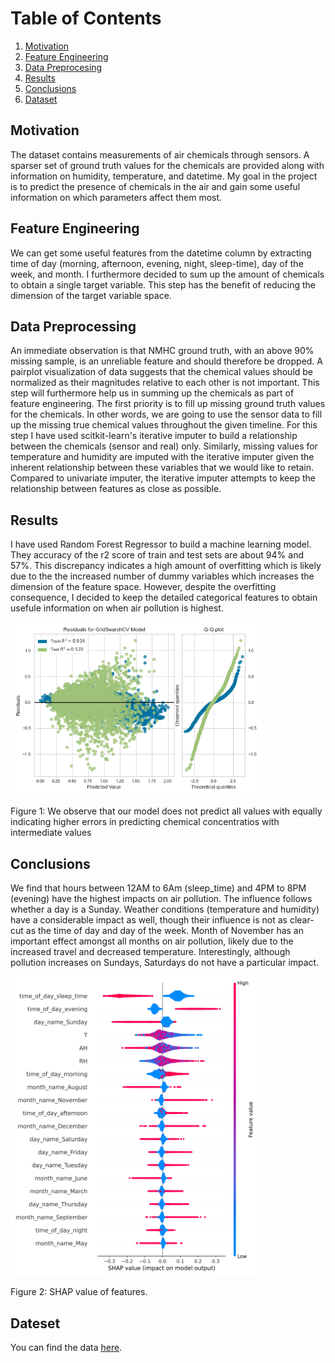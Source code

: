 # Table of Contents
1. [Motivation](#motivation)
2. [Feature Engineering](#feature_engineering)
3. [Data Preprocesing](#data_preprocessing)
4. [Results](#results)
5. [Conclusions](#conclusions)
6. [Dataset](#dataset)

## Motivation <a name="motivation"></a>
The dataset contains measurements of air chemicals through sensors. A sparser set of ground truth
values for the chemicals are provided along with information on humidity, temperature, and datetime.
My goal in the project is to predict the presence of chemicals in the air and gain some useful information on
which parameters affect them most.
  
## Feature Engineering <a name="feature_engineering"></a>
We can get some useful features from the datetime column by extracting time of day (morning, afternoon, evening, 
night, sleep-time), day of the week, and month. I furthermore decided to sum up the amount of chemicals to obtain
a single target variable. This step has the benefit of reducing the dimension of the target variable space.  

## Data Preprocessing <a name="data_preprocessing"></a>
An immediate observation is that NMHC ground truth, with an above 90% missing sample, is an unreliable feature and should therefore be dropped.
A pairplot visualization of data suggests that the chemical values should be normalized as their magnitudes relative to each other is not important.
This step will furthermore help us in summing up the chemicals as part of feature engineering.
The first priority is to fill up missing ground truth values for the chemicals. In other words, 
we are going to use the sensor data to fill up the missing true chemical values throughout the given timeline.
For this step I have used scitkit-learn's iterative imputer to build a relationship between the chemicals (sensor and real) only. Similarly, missing
values for temperature and humidity are imputed with the iterative imputer given the inherent relationship between these variables that we 
would like to retain. Compared to univariate imputer, the iterative imputer attempts to keep the relationship between features 
as close as possible.

## Results <a name="results"></a>
I have used Random Forest Regressor to build a machine learning model. They accuracy of the r2 score of train and test
sets are about 94% and 57%. This discrepancy indicates a high amount of overfitting which is likely due to the
the increased number of dummy variables which increases the dimension of the feature space. However, despite the overfitting consequence,
I decided to keep the detailed categorical features to obtain usefule information on when air pollution is highest. 


<img src="./plots/residual_analysis.png " width="80%"/>

Figure 1: We observe that our model does not predict all values with equally indicating higher errors in predicting chemical
concentratios with intermediate values
 
## Conclusions <a name="conclusions"></a>
We find that hours between 12AM to 6Am (sleep_time) and 4PM to 8PM (evening) have the highest impacts on air pollution.
The influence follows whether a day is a Sunday. Weather conditions (temperature and humidity) have a considerable
impact as well, though their influence is not as clear-cut as the time of day and day of the week.  Month of November
has an important effect amongst all months on air pollution, likely due to the increased travel and decreased 
temperature. Interestingly, although pollution increases on Sundays, Saturdays do not have a particular impact.

<img src="./plots/shap.png " width="80%"/>

Figure 2: SHAP value of features. 

## Dateset <a name="dataset"></a>
You can find the data [here](https://archive.ics.uci.edu/ml/datasets/Air+Quality).